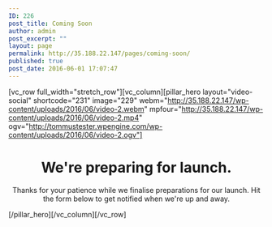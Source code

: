 ```yaml
---
ID: 226
post_title: Coming Soon
author: admin
post_excerpt: ""
layout: page
permalink: http://35.188.22.147/pages/coming-soon/
published: true
post_date: 2016-06-01 17:07:47
---
```

[vc_row full_width="stretch_row"][vc_column][pillar_hero layout="video-social" shortcode="231" image="229" webm="http://35.188.22.147/wp-content/uploads/2016/06/video-2.webm" mpfour="http://35.188.22.147/wp-content/uploads/2016/06/video-2.mp4" ogv="http://tommustester.wpengine.com/wp-content/uploads/2016/06/video-2.ogv"]
<h1 style="text-align: center;">We're preparing for launch.</h1>
<p class="lead" style="text-align: center;">Thanks for your patience while we finalise preparations for our launch. Hit the form below to get notified when we're up and away.</p>
[/pillar_hero][/vc_column][/vc_row]